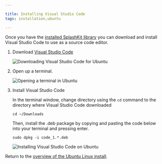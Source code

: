 ```yaml
---

title: Installing Visual Studio Code
tags: installation,ubuntu

---
```


Once you have the [installed SplashKit library](/articles/installation/ubuntu/step3.html) you
can download and install Visual Studio Code to use as a source code editor.

1. Download [Visual Studio Code](https://code.visualstudio.com/)

    ![Downloading Visual Studio Code for Ubuntu](images/install-gifs/Ubuntu/download-vsc.gif)

2. Open up a terminal.

    ![Opening a terminal in Ubuntu](images/install-gifs/Ubuntu/open-terminal.gif)

3. Install Visual Studio Code

    In the terminal window, change directory using the ```cd``` command to the
    directory where Visual Studio Code downloaded

    ```
    cd ~/Downloads
    ```

    Then, install the .deb package by copying and pasting the code below into
    your terminal and pressing enter.

    ```
    sudo dpkg -i code_1.*.deb
    ```

    ![Installing Visual Studio Code on Ubuntu](images/install-gifs/Ubuntu/install-vsc.gif)

Return to the
[overview of the Ubuntu Linux install](/articles/installation/ubuntu.html).
